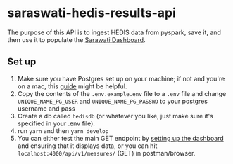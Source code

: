 # saraswati-hedis-results-api
The purpose of this API is to ingest HEDIS data from pyspark, save it, and then use it to populate the [Sarawati Dashboard](https://github.com/amida-tech/saraswati-dashboard).

## Set up
1. Make sure you have Postgres set up on your machine; if not and you're on a mac, this [guide](https://www.robinwieruch.de/postgres-sql-macos-setup) might be helpful.
2. Copy the contents of the `.env.example.env` file to a `.env` file and change `UNIQUE_NAME_PG_USER` and `UNIQUE_NAME_PG_PASSWD` to your postgres username and pass
3. Create a db called `hedisdb` (or whatever you like, just make sure it's specified in your .env file).
4. run `yarn` and then `yarn develop`
5. You can either test the main GET endpoint by [setting up the dashboard](https://github.com/amida-tech/saraswati-dashboard/pull/1) and ensuring that it displays data, or you can hit `localhost:4000/api/v1/measures/` (GET) in postman/browser.
